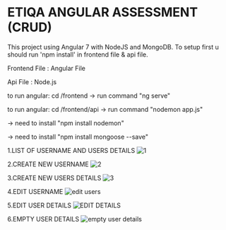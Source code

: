 # ETIQA ANGULAR ASSESSMENT (CRUD)

This project using Angular 7 with NodeJS and MongoDB. To setup first u should run 'npm install' in frontend file & api file. 

Frontend File : Angular File

Api File : Node.js 

to run angular: cd /frontend -> run command "ng serve"

to run angular: cd /frontend/api -> run command "nodemon app.js"

-> need to install "npm install nodemon"

-> need to install "npm install mongoose --save"

1.LIST OF USERNAME AND USERS DETAILS
![1](https://user-images.githubusercontent.com/37824453/78739945-f9fee980-7987-11ea-9288-e773d23d3c41.PNG)


2.CREATE NEW USERNAME
![2](https://user-images.githubusercontent.com/37824453/78740054-464a2980-7988-11ea-80e3-a312505d86a5.PNG)


3.CREATE NEW USERS DETAILS
![3](https://user-images.githubusercontent.com/37824453/78740069-58c46300-7988-11ea-8b42-fbcb6bd365ca.PNG)


4.EDIT USERNAME
![edit users](https://user-images.githubusercontent.com/37824453/78740252-e1430380-7988-11ea-9660-abe300030354.PNG)


5.EDIT USER DETAILS
![EDIT DETAILS](https://user-images.githubusercontent.com/37824453/78740271-ec962f00-7988-11ea-9640-dbb67222487f.PNG)


6.EMPTY USER DETAILS
![empty user details](https://user-images.githubusercontent.com/37824453/78740292-f9b31e00-7988-11ea-977c-aeb7d746536f.PNG)
